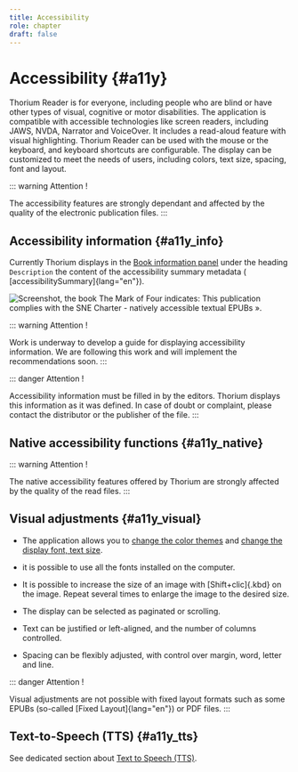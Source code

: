 ```yaml
---
title: Accessibility
role: chapter
draft: false
---
```


# Accessibility {#a11y}

Thorium Reader is for everyone, including people who are blind or have
other types of visual, cognitive or motor disabilities. The application
is compatible with accessible technologies like screen readers,
including JAWS, NVDA, Narrator and VoiceOver. It includes a read-aloud
feature with visual highlighting. Thorium Reader can be used with the
mouse or the keyboard, and keyboard shortcuts are configurable. The
display can be customized to meet the needs of users, including colors,
text size, spacing, font and layout.

::: warning
Attention !

The accessibility features are strongly dependant and affected by the
quality of the electronic publication files.
:::

## Accessibility information {#a11y_info}

Currently Thorium displays in the [Book information panel]()
under the heading `Description` the content of the accessibility summary
metadata ( [accessibilitySummary]{lang="en"}).

![Screenshot, the book The Mark of Four indicates: This publication
complies with the SNE Charter - natively accessible textual EPUBs
».](../../resources/images/local-fr/thorium-bookinfo-a11ysummary.png)

::: warning
Attention !

Work is underway to develop a guide for displaying accessibility
information. We are following this work and will implement the
recommendations soon.
:::

::: danger
Attention !

Accessibility information must be filled in by the editors. Thorium
displays this information as it was defined. In case of doubt or
complaint, please contact the distributor or the publisher of the file.
:::

## Native accessibility functions {#a11y_native}

::: warning
Attention !

The native accessibility features offered by Thorium are strongly
affected by the quality of the read files.
:::

## Visual adjustments {#a11y_visual}

-   The application allows you to [change the color
    themes]() and [change the display font, text
    size]().

-   it is possible to use all the fonts installed on the computer.

-   It is possible to increase the size of an image with
    [Shift+clic]{.kbd} on the image. Repeat several times to enlarge the
    image to the desired size.

-   The display can be selected as paginated or scrolling.

-   Text can be justified or left-aligned, and the number of columns
    controlled.

-   Spacing can be flexibly adjusted, with control over margin, word,
    letter and line.

::: danger
Attention !

Visual adjustments are not possible with fixed layout formats such as
some EPUBs (so-called [Fixed Layout]{lang="en"}) or PDF files.
:::

## Text-to-Speech (TTS) {#a11y_tts}

See dedicated section about [Text to Speech (TTS)]().
